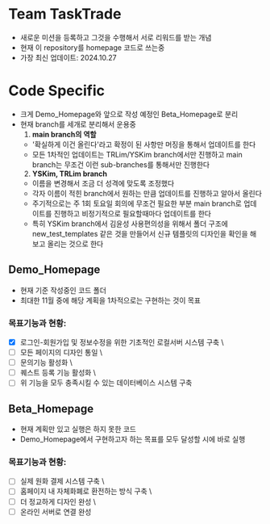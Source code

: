 # **Team TaskTrade**
* 새로운 미션을 등록하고 그것을 수행해서 서로 리워드를 받는 개념
* 현재 이 repository를 homepage 코드로 쓰는중
* 가장 최신 업데이트: 2024.10.27

# **Code Specific**
* 크게 Demo_Homepage와 앞으로 작성 예정인 Beta_Homepage로 분리
* 현재 branch를 세개로 분리해서 운용중
	1. **main branch의 역할**
	+ '확실하게 이건 올린다'라고 확정이 된 사항만 머징을 통해서 업데이트를 한다
	+ 모든 1차적인 업데이트는 TRLim/YSKim branch에서만 진행하고 main branch는 무조건 이런 sub-branches를 통해서만 진행한다
	2. **YSKim, TRLim branch**
	+ 이름을 변경해서 조금 더 성격에 맞도록 조정했다
	+ 각자 이름이 적힌 branch에서 원하는 만큼 업데이트를 진행하고 알아서 올린다
	+ 주기적으로는 주 1회 토요일 회의에 무조건 필요한 부분 main branch로 업데이트를 진행하고 비정기적으로 필요할때마다 업데이트를 한다
	+ 특히 YSKim branch에서 김윤성 사용편의성을 위해서 폴더 구조에 new_test_templates 같은 것을 만들어서 신규 템플릿의 디자인을 확인을 해보고 올리는 것으로 한다

## Demo_Homepage
* 현재 기준 작성중인 코드 폴더
* 최대한 11월 중에 해당 계획을 1차적으로는 구현하는 것이 목표
	
### 목표기능과 현황:
- [x] 로그인-회원가입 및 정보수정을 위한 기초적인 로컬서버 시스템 구축 \
- [ ] 모든 페이지의 디자인 통일 \
- [ ] 문의기능 활성화 \
- [ ] 퀘스트 등록 기능 활성화 \
- [ ] 위 기능을 모두 충족시킬 수 있는 데이터베이스 시스템 구축

## Beta_Homepage
* 현재 계획만 있고 실행은 하지 못한 코드
* Demo_Homepage에서 구현하고자 하는 목표를 모두 달성할 시에 바로 실행

### 목표기능과 현황:
- [ ] 실제 원화 결제 시스템 구축 \
- [ ] 홈페이지 내 자체화폐로 환전하는 방식 구축 \
- [ ] 더 정교하게 디자인 완성 \
- [ ] 온라인 서버로 연결 완성
